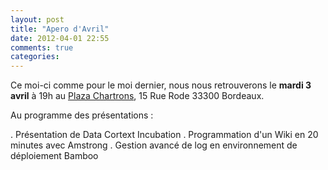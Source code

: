 ```yaml
---
layout: post
title: "Apero d'Avril"
date: 2012-04-01 22:55
comments: true
categories: 
---
```

Ce moi-ci comme pour le moi dernier, nous nous retrouverons le **mardi 3 avril** à 19h au [Plaza Chartrons](http://www.plaza-chartrons.com/), 15 Rue Rode 33300 Bordeaux.

Au programme des présentations :

. Présentation de Data Cortext Incubation
. Programmation d'un Wiki en 20 minutes avec Amstrong
. Gestion avancé de log en environnement de déploiement Bamboo


